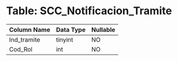 # Table: SCC_Notificacion_Tramite

| Column Name | Data Type | Nullable |
|-------------|-----------|----------|
| Ind_tramite | tinyint | NO |
| Cod_Rol | int | NO |

